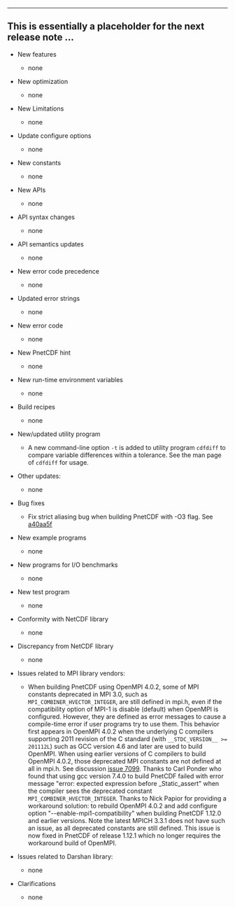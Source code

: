 ------------------------------------------------------------------------------
This is essentially a placeholder for the next release note ...
------------------------------------------------------------------------------

* New features
  + none

* New optimization
  + none

* New Limitations
  + none

* Update configure options
  + none

* New constants
  + none

* New APIs
  + none

* API syntax changes
  + none

* API semantics updates
  + none

* New error code precedence
  + none

* Updated error strings
  + none

* New error code
  + none

* New PnetCDF hint
  + none

* New run-time environment variables
  + none

* Build recipes
  + none

* New/updated utility program
  + A new command-line option `-t` is added to utility program `cdfdiff` to
    compare variable differences within a tolerance. See the man page of
    `cdfdiff` for usage.

* Other updates:
  + none

* Bug fixes
  + Fix strict aliasing bug when building PnetCDF with -O3 flag. See
    [a40aa5f](https://github.com/Parallel-NetCDF/PnetCDF/commit/a40aa5f73938ba1298f92ad471b3e3578ef8dbda)

* New example programs
  + none

* New programs for I/O benchmarks
  + none

* New test program
  + none

* Conformity with NetCDF library
  + none

* Discrepancy from NetCDF library
  + none

* Issues related to MPI library vendors:
  + When building PnetCDF using OpenMPI 4.0.2, some of MPI constants deprecated
    in MPI 3.0, such as `MPI_COMBINER_HVECTOR_INTEGER`, are still defined in
    mpi.h, even if the compatibility option of MPI-1 is disable (default) when
    OpenMPI is configured. However, they are defined as error messages to cause
    a compile-time error if user programs try to use them. This behavior first
    appears in OpenMPI 4.0.2 when the underlying C compilers supporting 2011
    revision of the C standard (with `__STDC_VERSION__ >= 201112L`) such as GCC
    version 4.6 and later are used to build OpenMPI. When using earlier
    versions of C compilers to build OpenMPI 4.0.2, those deprecated MPI
    constants are not defined at all in mpi.h. See discussion
    [issue 7099](https://github.com/open-mpi/ompi/issues/7099). Thanks to Carl
    Ponder who found that using gcc version 7.4.0 to build PnetCDF failed with
    error message "error: expected expression before _Static_assert" when the
    compiler sees the deprecated constant `MPI_COMBINER_HVECTOR_INTEGER`.
    Thanks to Nick Papior for providing a workaround solution: to rebuild
    OpenMPI 4.0.2 and add configure option "--enable-mpi1-compatibility" when
    building PnetCDF 1.12.0 and earlier versions. Note the latest MPICH 3.3.1
    does not have such an issue, as all deprecated constants are still defined.
    This issue is now fixed in PnetCDF of release 1.12.1 which no longer
    requires the workaround build of OpenMPI.

* Issues related to Darshan library:
  + none

* Clarifications
  + none

